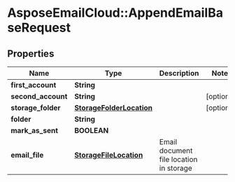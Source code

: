 # AsposeEmailCloud::AppendEmailBaseRequest

## Properties
Name | Type | Description | Notes
------------ | ------------- | ------------- | -------------
**first_account** | **String** |  | 
**second_account** | **String** |  | [optional] 
**storage_folder** | [**StorageFolderLocation**](StorageFolderLocation.md) |  | [optional] 
**folder** | **String** |  | 
**mark_as_sent** | **BOOLEAN** |  | 
**email_file** | [**StorageFileLocation**](StorageFileLocation.md) | Email document file location in storage | 


